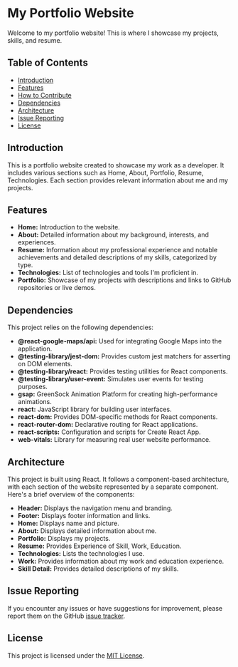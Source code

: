 # My Portfolio Website

Welcome to my portfolio website! This is where I showcase my projects, skills, and resume.

## Table of Contents

- [Introduction](#introduction)
- [Features](#features)
- [How to Contribute](#how-to-contribute)
- [Dependencies](#dependencies)
- [Architecture](#architecture)
- [Issue Reporting](#issue-reporting)
- [License](#license)

## Introduction

This is a portfolio website created to showcase my work as a developer. It includes various sections such as Home, About, Portfolio, Resume, Technologies. Each section provides relevant information about me and my projects.

## Features

- **Home:** Introduction to the website.
- **About:** Detailed information about my background, interests, and experiences.
- **Resume:**  Information about my professional experience and notable achievements and detailed descriptions of my skills, categorized by type.
- **Technologies:** List of technologies and tools I'm proficient in.
- **Portfolio:** Showcase of my projects with descriptions and links to GitHub repositories or live demos.


## Dependencies

This project relies on the following dependencies:

- **@react-google-maps/api:** Used for integrating Google Maps into the application.
- **@testing-library/jest-dom:** Provides custom jest matchers for asserting on DOM elements.
- **@testing-library/react:** Provides testing utilities for React components.
- **@testing-library/user-event:** Simulates user events for testing purposes.
- **gsap:** GreenSock Animation Platform for creating high-performance animations.
- **react:** JavaScript library for building user interfaces.
- **react-dom:** Provides DOM-specific methods for React components.
- **react-router-dom:** Declarative routing for React applications.
- **react-scripts:** Configuration and scripts for Create React App.
- **web-vitals:** Library for measuring real user website performance.



## Architecture

This project is built using React. It follows a component-based architecture, with each section of the website represented by a separate component. Here's a brief overview of the components:

- **Header:** Displays the navigation menu and branding.
- **Footer:** Displays footer information and links.
- **Home:** Displays name and picture.
- **About:** Displays detailed information about me.
- **Portfolio:** Displays my projects.
- **Resume:** Provides Experience of Skill, Work, Education.
- **Technologies:** Lists the technologies I use.
- **Work:** Provides information about my work and education experience.
- **Skill Detail:** Provides detailed descriptions of my skills.

## Issue Reporting

If you encounter any issues or have suggestions for improvement, please report them on the GitHub [issue tracker](https://github.com/lulul-li/portfolio/issues).

## License

This project is licensed under the [MIT License](https://opensource.org/licenses/MIT).
